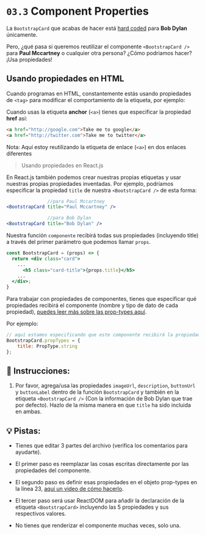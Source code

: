 # `03.3` Component Properties

La `BootstrapCard` que acabas de hacer está [hard coded](https://www.youtube.com/watch?v=8AfUqg5pUQQ) para **Bob Dylan** únicamente.

Pero, ¿qué pasa si queremos reutilizar el componente `<BootstrapCard />` para **Paul Mccartney** o cualquier otra persona? ¿Cómo podriamos hacer? ¡Usa propiedades!

## Usando propiedades en HTML

Cuando programas en HTML, constantemente estás usando propiedades de `<tag>` para modificar el comportamiento de la etiqueta, por ejemplo:

Cuando usas la etiqueta **anchor** (`<a>`) tienes que especificar la propiedad **href** así:

```html
<a href="http://google.com">Take me to google</a>
<a href="http://twitter.com">Take me to twitter</a>
```

Nota: Aquí estoy reutilizando la etiqueta de enlace (`<a>`) en dos enlaces diferentes

> Usando propiedades en React.js

 En React.js también podemos crear nuestras propias etiquetas y usar nuestras propias propiedades inventadas. Por ejemplo, podríamos especificar la propiedad `title` de nuestra `<BootstrapCard />` de esta forma:

```jsx
               //para Paul Mccartney
<BootstrapCard title="Paul Mccartney" />

               //para Bob Dylan
<BootstrapCard title="Bob Dylan" />
```

Nuestra función `componente` recibirá todas sus propiedades (incluyendo title) a través del primer parámetro que podemos llamar `props`.

```jsx
const BootstrapCard = (props) => {
  return <div class="card">
    ...
      <h5 class="card-title">{props.title}</h5>
    ...
  </div>;
}
```

Para trabajar con propiedades de componentes, tienes que especificar qué propiedades recibirá el componente (nombre y tipo de dato de cada propiedad), [puedes leer más sobre las prop-types aquí](https://reactjs.org/docs/typechecking-with-proptypes.html). 

Por ejemplo:

```js
// aquí estamos especificando que este componente recibirá la propiedad "title" y será un string.
BootstrapCard.propTypes = {
	title: PropType.string
};
```

## 📝 Instrucciones:

1. Por favor, agrega/usa las propiedades `imageUrl`, `description`, `buttonUrl` y `buttonLabel` dentro de la función `BootstrapCard` y también en la etiqueta `<BootstrapCard />` (Con la información de Bob Dylan que trae por defecto). Hazlo de la misma manera en que `title` ha sido incluida en ambas.

## 💡 Pistas:

+ Tienes que editar 3 partes del archivo (verifica los comentarios para ayudarte).

+ El primer paso es reemplazar las cosas escritas directamente por las propiedades del componente.

+ El segundo paso es definir esas propiedades en el objeto prop-types en la línea 23, [aquí un video de cómo hacerlo](https://www.youtube.com/watch?v=oty7VGcXK44).

+ El tercer paso será usar ReactDOM para añadir la declaración de la etiqueta `<BootstrapCard>` incluyendo las 5 propiedades y sus respectivos valores.

+ No tienes que renderizar el componente muchas veces, solo una.
